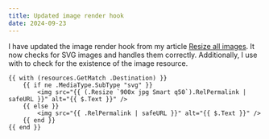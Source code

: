 ```yaml
---
title: Updated image render hook
date: 2024-09-23
---
```


I have updated the image render hook from my article [Resize all images](/blog/resize-all-images/). It now checks for SVG images and handles them correctly. Additionally, I use with to check for the existence of the image resource. 


```
{{ with (resources.GetMatch .Destination) }}
    {{ if ne .MediaType.SubType "svg" }}
        <img src="{{ (.Resize `900x jpg Smart q50`).RelPermalink | safeURL }}" alt="{{ $.Text }}" />
    {{ else }}
        <img src="{{ .RelPermalink | safeURL }}" alt="{{ $.Text }}" />
    {{ end }}
{{ end }}
```